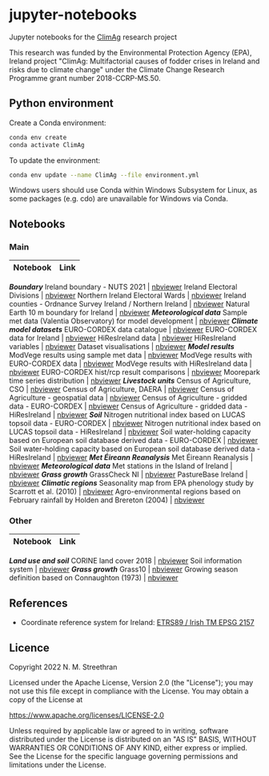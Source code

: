 # jupyter-notebooks

Jupyter notebooks for the [ClimAg](https://www.ucc.ie/en/eel/projects/climag/) research project

This research was funded by the Environmental Protection Agency (EPA), Ireland
project "ClimAg: Multifactorial causes of fodder crises in Ireland and risks
due to climate change" under the Climate Change Research Programme grant
number 2018-CCRP-MS.50.

## Python environment

Create a Conda environment:

```sh
conda env create
conda activate ClimAg
```

To update the environment:

```sh
conda env update --name ClimAg --file environment.yml
```

Windows users should use Conda within Windows Subsystem for Linux, as some packages (e.g. cdo) are unavailable for Windows via Conda.

## Notebooks

### Main

Notebook | Link
--- | ---
***Boundary***
Ireland boundary - NUTS 2021 | [nbviewer](https://nbviewer.org/gist/nmstreethran/88adb3d843260d60e038dafdbf3c4c41/ireland_boundary_nuts.ipynb)
Ireland Electoral Divisions | [nbviewer](https://nbviewer.org/gist/nmstreethran/88adb3d843260d60e038dafdbf3c4c41/ireland_boundary_electoral_divisions.ipynb)
Northern Ireland Electoral Wards | [nbviewer](https://nbviewer.org/gist/nmstreethran/88adb3d843260d60e038dafdbf3c4c41/ireland_boundary_ni_wards.ipynb)
Ireland counties - Ordnance Survey Ireland / Northern Ireland | [nbviewer](https://nbviewer.org/gist/nmstreethran/88adb3d843260d60e038dafdbf3c4c41/ireland-boundary.ipynb)
Natural Earth 10 m boundary for Ireland | [nbviewer](https://nbviewer.org/gist/nmstreethran/88adb3d843260d60e038dafdbf3c4c41/naturalearth.ipynb)
***Meteorological data***
Sample met data (Valentia Observatory) for model development | [nbviewer](https://nbviewer.org/gist/nmstreethran/88adb3d843260d60e038dafdbf3c4c41/sample_met_data.ipynb)
***Climate model datasets***
EURO-CORDEX data catalogue | [nbviewer](https://nbviewer.org/gist/nmstreethran/88adb3d843260d60e038dafdbf3c4c41/eurocordex_intake.ipynb)
EURO-CORDEX data for Ireland | [nbviewer](https://nbviewer.org/gist/nmstreethran/88adb3d843260d60e038dafdbf3c4c41/eurocordex_ie.ipynb)
HiResIreland data | [nbviewer](https://nbviewer.org/gist/nmstreethran/88adb3d843260d60e038dafdbf3c4c41/hiresireland.ipynb)
HiResIreland variables | [nbviewer](https://nbviewer.org/gist/nmstreethran/88adb3d843260d60e038dafdbf3c4c41/hiresireland_fields.ipynb)
Dataset visualisations | [nbviewer](https://nbviewer.org/gist/nmstreethran/88adb3d843260d60e038dafdbf3c4c41/climate_data_viz.ipynb)
***Model results***
ModVege results using sample met data | [nbviewer](https://nbviewer.org/gist/nmstreethran/88adb3d843260d60e038dafdbf3c4c41/modvege_valentia.ipynb)
ModVege results with EURO-CORDEX data | [nbviewer](https://nbviewer.org/gist/nmstreethran/88adb3d843260d60e038dafdbf3c4c41/modvege_eurocordex.ipynb)
ModVege results with HiResIreland data | [nbviewer](https://nbviewer.org/gist/nmstreethran/88adb3d843260d60e038dafdbf3c4c41/modvege_hiresireland.ipynb)
EURO-CORDEX hist/rcp result comparisons | [nbviewer](https://nbviewer.org/gist/nmstreethran/88adb3d843260d60e038dafdbf3c4c41/modvege_eurocordex_hist_rcp.ipynb)
Moorepark time series distribution | [nbviewer](https://nbviewer.org/gist/nmstreethran/88adb3d843260d60e038dafdbf3c4c41/modvege_timeseries_moorepark.ipynb)
***Livestock units***
Census of Agriculture, CSO | [nbviewer](https://nbviewer.org/gist/nmstreethran/88adb3d843260d60e038dafdbf3c4c41/agricultural_census_cso.ipynb)
Census of Agriculture, DAERA | [nbviewer](https://nbviewer.org/gist/nmstreethran/88adb3d843260d60e038dafdbf3c4c41/agricultural_census_daera.ipynb)
Census of Agriculture - geospatial data | [nbviewer](https://nbviewer.org/gist/nmstreethran/88adb3d843260d60e038dafdbf3c4c41/agricultural_census.ipynb)
Census of Agriculture - gridded data - EURO-CORDEX | [nbviewer](https://nbviewer.org/gist/nmstreethran/88adb3d843260d60e038dafdbf3c4c41/agricultural_census_gridded_eurocordex.ipynb)
Census of Agriculture - gridded data - HiResIreland | [nbviewer](https://nbviewer.org/gist/nmstreethran/88adb3d843260d60e038dafdbf3c4c41/agricultural_census_gridded_hiresireland.ipynb)
***Soil***
Nitrogen nutritional index based on LUCAS topsoil data - EURO-CORDEX | [nbviewer](https://nbviewer.org/gist/nmstreethran/88adb3d843260d60e038dafdbf3c4c41/nitrogen_lucas_topsoil_eurocordex.ipynb)
Nitrogen nutritional index based on LUCAS topsoil data - HiResIreland | [nbviewer](https://nbviewer.org/gist/nmstreethran/88adb3d843260d60e038dafdbf3c4c41/nitrogen_lucas_topsoil_hiresireland.ipynb)
Soil water-holding capacity based on European soil database derived data - EURO-CORDEX | [nbviewer](https://nbviewer.org/gist/nmstreethran/88adb3d843260d60e038dafdbf3c4c41/soil_water_content_eurocordex.ipynb)
Soil water-holding capacity based on European soil database derived data - HiResIreland | [nbviewer](https://nbviewer.org/gist/nmstreethran/88adb3d843260d60e038dafdbf3c4c41/soil_water_content_hiresireland.ipynb)
***Met Éireann Reanalysis***
Met Éireann Reanalysis | [nbviewer](https://nbviewer.org/gist/nmstreethran/88adb3d843260d60e038dafdbf3c4c41/mera_data.ipynb)
***Meteorological data***
Met stations in the Island of Ireland | [nbviewer](https://nbviewer.org/gist/nmstreethran/88adb3d843260d60e038dafdbf3c4c41/met-stations.ipynb)
***Grass growth***
GrassCheck NI | [nbviewer](https://nbviewer.org/gist/nmstreethran/88adb3d843260d60e038dafdbf3c4c41/grasscheck.ipynb)
PastureBase Ireland | [nbviewer](https://nbviewer.org/gist/nmstreethran/88adb3d843260d60e038dafdbf3c4c41/pasturebase.ipynb)
***Climatic regions***
Seasonality map from EPA phenology study by Scarrott et al. (2010) | [nbviewer](https://nbviewer.org/gist/nmstreethran/88adb3d843260d60e038dafdbf3c4c41/seasonality-map-epa.ipynb)
Agro-environmental regions based on February rainfall by Holden and Brereton (2004) | [nbviewer](https://nbviewer.org/gist/nmstreethran/88adb3d843260d60e038dafdbf3c4c41/agro-environmental-regions.ipynb)

### Other

Notebook | Link
--- | ---
***Land use and soil***
CORINE land cover 2018 | [nbviewer](https://nbviewer.org/gist/nmstreethran/88adb3d843260d60e038dafdbf3c4c41/clc-2018.ipynb)
Soil information system | [nbviewer](https://nbviewer.org/gist/nmstreethran/88adb3d843260d60e038dafdbf3c4c41/irish-soil-information-system.ipynb)
***Grass growth***
Grass10 | [nbviewer](https://nbviewer.org/gist/nmstreethran/88adb3d843260d60e038dafdbf3c4c41/grass10.ipynb)
Growing season definition based on Connaughton (1973) | [nbviewer](https://nbviewer.org/gist/nmstreethran/88adb3d843260d60e038dafdbf3c4c41/sample-met-data.ipynb)

## References

- Coordinate reference system for Ireland: [ETRS89 / Irish TM EPSG 2157](https://www.gov.uk/government/publications/uk-geospatial-data-standards-register/national-geospatial-data-standards-register#standards-for-coordinate-reference-systems)

## Licence

Copyright 2022 N. M. Streethran

Licensed under the Apache License, Version 2.0 (the "License");
you may not use this file except in compliance with the License.
You may obtain a copy of the License at

  <https://www.apache.org/licenses/LICENSE-2.0>

Unless required by applicable law or agreed to in writing, software
distributed under the License is distributed on an "AS IS" BASIS,
WITHOUT WARRANTIES OR CONDITIONS OF ANY KIND, either express or implied.
See the License for the specific language governing permissions and
limitations under the License.
